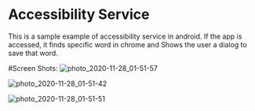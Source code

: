 # Accessibility Service

This is a sample example of accessibility service in android. If the app is accessed, it finds specific word in chrome and Shows the user a dialog to save that word.


#Screen Shots:
![photo_2020-11-28_01-51-57](https://user-images.githubusercontent.com/38455574/100487532-5df43f00-311e-11eb-85a0-2e520f70256c.jpg)

![photo_2020-11-28_01-51-42](https://user-images.githubusercontent.com/38455574/100487534-5f256c00-311e-11eb-880d-f56d5fdc4d81.jpg)

![photo_2020-11-28_01-51-51](https://user-images.githubusercontent.com/38455574/100487535-60569900-311e-11eb-908a-1a8c846b71ac.jpg)
